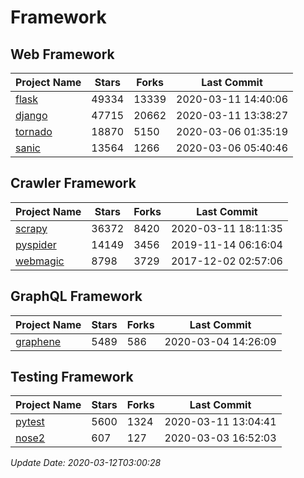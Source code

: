# Framework

## Web Framework

| Project Name | Stars | Forks | Last Commit |
| ------------ | ----- | ----- | ----------- |
| [flask](https://github.com/pallets/flask) | 49334 | 13339 | 2020-03-11 14:40:06 |
| [django](https://github.com/django/django) | 47715 | 20662 | 2020-03-11 13:38:27 |
| [tornado](https://github.com/tornadoweb/tornado) | 18870 | 5150 | 2020-03-06 01:35:19 |
| [sanic](https://github.com/huge-success/sanic) | 13564 | 1266 | 2020-03-06 05:40:46 |

## Crawler Framework

| Project Name | Stars | Forks | Last Commit |
| ------------ | ----- | ----- | ----------- |
| [scrapy](https://github.com/scrapy/scrapy) | 36372 | 8420 | 2020-03-11 18:11:35 |
| [pyspider](https://github.com/binux/pyspider) | 14149 | 3456 | 2019-11-14 06:16:04 |
| [webmagic](https://github.com/code4craft/webmagic) | 8798 | 3729 | 2017-12-02 02:57:06 |

## GraphQL Framework

| Project Name | Stars | Forks | Last Commit |
| ------------ | ----- | ----- | ----------- |
| [graphene](https://github.com/graphql-python/graphene) | 5489 | 586 | 2020-03-04 14:26:09 |

## Testing Framework

| Project Name | Stars | Forks | Last Commit |
| ------------ | ----- | ----- | ----------- |
| [pytest](https://github.com/pytest-dev/pytest) | 5600 | 1324 | 2020-03-11 13:04:41 |
| [nose2](https://github.com/nose-devs/nose2) | 607 | 127 | 2020-03-03 16:52:03 |

*Update Date: 2020-03-12T03:00:28*